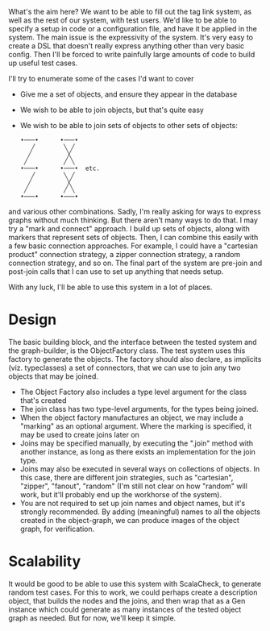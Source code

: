 What's the aim here? We want to be able to fill out the tag link system, as well as the rest of our system, with test 
users. We'd like to be able to specify a setup in code or a configuration file, and have it be applied in the system.
The main issue is the expressivity of the system. It's very easy to create a DSL that doesn't really express anything 
other than very basic config. Then I'll be forced to write painfully large amounts of code to build up useful test 
cases.

I'll try to enumerate some of the cases I'd want to cover

 - Give me a set of objects, and ensure they appear in the database
 - We wish to be able to join objects, but that's quite easy
 - We wish to be able to join sets of objects to other sets of objects:
 
       •───•      •───• 
          ╱        ╲ ╱ 
         ╱          ╳  
        ╱          ╱ ╲ 
       •───•      •───•  etc.
          ╱        ╲ ╱ 
         ╱          ╳  
        ╱          ╱ ╲ 
       •───•      •───•
       
  and various other combinations. Sadly, I'm really asking for ways to express graphs without much thinking. But there
  aren't many ways to do that. I may try a "mark and connect" approach. I build up sets of objects, along with markers
  that represent sets of objects. Then, I can combine this easily with a few basic connection approaches. For example,
  I could have a "cartesian product" connection strategy, a zipper connection strategy, a random connection strategy,
  and so on. The final part of the system are pre-join and post-join calls that I can use to set up anything that needs 
  setup.
  
  With any luck, I'll be able to use this system in a lot of places.
  
# Design

The basic building block, and the interface between the tested system and the graph-builder, is the ObjectFactory class.
The test system uses this factory to generate the objects. The factory should also declare, as implicits (viz. 
typeclasses) a set of connectors, that we can use to join any two objects that may be joined. 
 
 - The Object Factory also includes a type level argument for the class that's created
 - The join class has two type-level arguments, for the types being joined.
 - When the object factory manufactures an object, we may include a "marking" as an optional argument. Where the marking
   is specified, it may be used to create joins later on
 - Joins may be specified manually, by executing the ".join" method with another instance, as long as there exists an 
   implementation for the join type.
 - Joins may also be executed in several ways on collections of objects. In this case, there are different join 
   strategies, such as "cartesian", "zipper", "fanout", "random" (I'm still not clear on how "random" will work, but 
   it'll probably end up the workhorse of the system).
 - You are not required to set up join names and object names, but it's strongly recommended. By adding (meaningful) 
   names to all the objects created in the object-graph, we can produce images of the object graph, for verification.
   
# Scalability

It would be good to be able to use this system with ScalaCheck, to generate random test cases. For this to work, we 
could perhaps create a description object, that builds the nodes and the joins, and then wrap that as a Gen instance 
which could generate as many instances of the tested object graph as needed. But for now, we'll keep it simple. 
